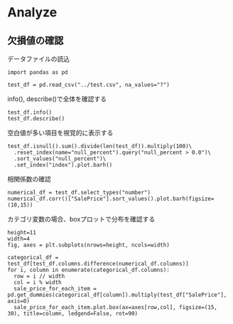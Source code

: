 # Analyze

## 欠損値の確認

データファイルの読込
```
import pandas as pd

test_df = pd.read_csv("../test.csv", na_values="?")
```

info(), describe()で全体を確認する
```
test_df.info()
test_df.describe()
```

空白値が多い項目を視覚的に表示する
```
test_df.isnull().sum().divide(len(test_df)).multiply(100)\
  .reset_index(name="null_percent").query("null_percent > 0.0")\
  .sort_values("null_percent")\
  .set_index("index").plot.barh()
```

相関係数の確認
```
numerical_df = test_df.select_types("number")
numerical_df.corr()["SalePrice"].sort_values().plot.barh(figsize=(10,15))
```

カテゴリ変数の場合、boxプロットで分布を確認する
```
height=11
width=4
fig, axes = plt.subplots(nrows=height, ncols=width)

categorical_df = test_df[test_df.columns.difference(numerical_df.columns)]
for i, column in enumerate(categorical_df.columns):
  row = i // width
  col = i % width
  sale_price_for_each_item = pd.get_dummies(categorical_df[column]).multiply(test_df["SalePrice"], axis=0)
  sale_price_for_each_item.plot.box(ax=axes[row,col], figsize=(15, 30), title=column, ledgend=False, rot=90)
```
